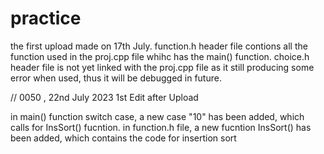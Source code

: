 # practice

the first upload made on 17th July.
function.h header file contions all the function used in the proj.cpp file whihc has the main() function.
choice.h header file is not yet linked with the proj.cpp file as it still producing some error when used, thus it will be debugged in future.

// 0050 , 22nd July 2023
1st Edit after Upload

in main() function switch case, a new case "10" has been added, which calls for InsSort() fucntion.
in function.h file, a new fucntion InsSort() has been added, which contains the code for insertion sort
